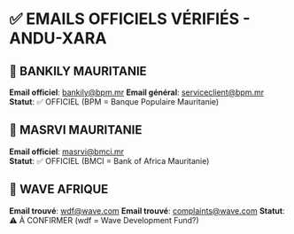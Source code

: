 # ✅ EMAILS OFFICIELS VÉRIFIÉS - ANDU-XARA

## 🏦 BANKILY MAURITANIE 
**Email officiel**: bankily@bpm.mr
**Email général**: serviceclient@bpm.mr
**Statut**: ✅ OFFICIEL (BPM = Banque Populaire Mauritanie)

## 💼 MASRVI MAURITANIE
**Email officiel**: masrvi@bmci.mr  
**Statut**: ✅ OFFICIEL (BMCI = Bank of Africa Mauritanie)

## 🌊 WAVE AFRIQUE
**Email trouvé**: wdf@wave.com
**Email trouvé**: complaints@wave.com
**Statut**: ⚠️ À CONFIRMER (wdf = Wave Development Fund?)
